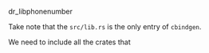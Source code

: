 dr_libphonenumber

Take note that the `src/lib.rs` is the only entry of `cbindgen`. 

We need to include all the crates that 
